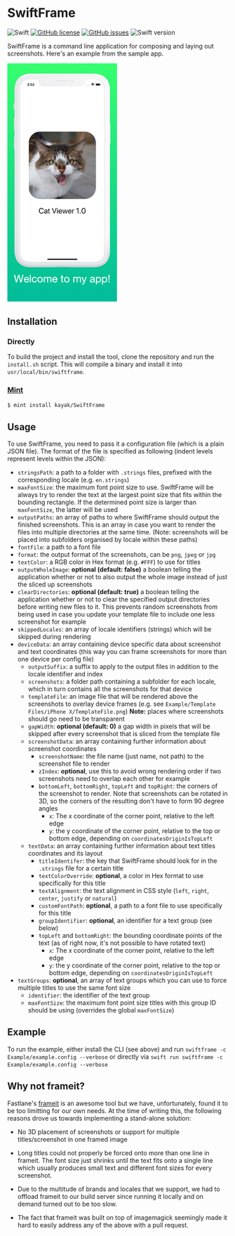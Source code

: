 # SwiftFrame
![Swift](https://github.com/kayak/SwiftFrame/workflows/Swift/badge.svg) [![GitHub license](https://img.shields.io/github/license/kayak/SwiftFrame)](https://github.com/kayak/SwiftFrame/blob/master/LICENSE) [![GitHub issues](https://img.shields.io/github/issues/kayak/SwiftFrame)](https://github.com/kayak/SwiftFrame/issues) ![Swift version](https://img.shields.io/badge/Swift-5.1-%23ff6b20)

SwiftFrame is a command line application for composing and laying out screenshots. Here's an example from the sample app.

<img src="Example/ExampleScreenshot.png" alt="Framed Screenshot" width="250">

## Installation
### Directly
To build the project and install the tool, clone the repository and run the `install.sh` script. This will compile a binary and install it into `usr/local/bin/swiftframe`.
### [Mint](https://github.com/yonaskolb/mint)
```
$ mint install kayak/SwiftFrame
```

## Usage

To use SwiftFrame, you need to pass it a configuration file (which is a plain JSON file). The format of the file is specified as following (indent levels represent levels within the JSON):

* `stringsPath`: a path to a folder with `.strings` files, prefixed with the corresponding locale (e.g. `en.strings`)
* `maxFontSize`: the maximum font point size to use. SwiftFrame will be always try to render the text at the largest point size that fits within the bounding rectangle. If the determined point size is larger than `maxFontSize`, the latter will be used
* `outputPaths`: an array of paths to where SwiftFrame should output the finished screenshots. This is an array in case you want to render the files into multiple directories at the same time. (Note: screenshots will be placed into subfolders organised by locale within these paths)
* `fontFile`: a path to a font file
* `format`: the output format of the screenshots, can be `png`, `jpeg` or `jpg`
* `textColor`: a RGB color in Hex format (e.g. `#FFF`) to use for titles
* `outputWholeImage`: **optional (default: false)** a boolean telling the application whether or not to also output the whole image instead of just the sliced up screenshots
* `clearDirectories`: **optional (default: true)** a boolean telling the application whether or not to clear the specified output directories before writing new files to it. This prevents random screenshots from being used in case you update your template file to include one less screenshot for example
* `skippedLocales`: an array of locale identifiers (strings) which will be skipped during rendering
* `deviceData`: an array containing device specific data about screenshot and text coordinates (this way you can frame screenshots for more than one device per config file)
  * `outputSuffix`: a suffix to apply to the output files in addition to the locale identifier and index
  * `screenshots`: a folder path containing a subfolder for each locale, which in turn contains all the screenshots for that device
  * `templateFile`: an image file that will be rendered above the screenshots to overlay device frames (e.g. see `Example/Template Files/iPhone X/TemplateFile.png`) **Note:** places where screenshots should go need to be transparent
  * `gapWidth`: **optional (default: 0)** a gap width in pixels that will be skipped after every screenshot that is sliced from the template file
  * `screenshotData`: an array containing further information about screenshot coordinates
    * `screenshotName`: the file name (just name, not path) to the screenshot file to render
    * `zIndex`: **optional**, use this to avoid wrong rendering order if two screenshots need to overlap each other for example
    * `bottomLeft`, `bottomRight`, `topLeft` and `topRight`: the corners of the screenshot to render. Note that screenshots can be rotated in 3D, so the corners of the resulting don't have to form 90 degree angles
      * `x`: The x coordinate of the corner point, relative to the left edge
      * `y`: the y coordinate of the corner point, relative to the top or bottom edge, depending on `coordinatesOriginIsTopLeft`
  * `textData`: an array containing further information about text titles coordinates and its layout
    * `titleIdentifer`: the key that SwiftFrame should look for in the `.strings` file for a certain title
    * `textColorOverride`: **optional**, a color in Hex format to use specifically for this title
    * `textAlignment`: the text alignment in CSS style (`left`, `right`, `center`, `justify` or `natural`)
    * `customFontPath`: **optional**, a path to a font file to use specifically for this title
    * `groupIdentifier`: **optional**, an identifier for a text group (see below)
    * `topLeft` and `bottomRight`: the bounding coordinate points of the text (as of right now, it's not possible to have rotated text)
      * `x`: The x coordinate of the corner point, relative to the left edge
      * `y`: the y coordinate of the corner point, relative to the top or bottom edge, depending on `coordinatesOriginIsTopLeft` 
* `textGroups`: **optional**, an array of text groups which you can use to force multiple titles to use the same font size
  * `identifier`: the identifier of the text group
  * `maxFontSize`: the maximum font point size titles with this group ID should be using (overrides the global `maxFontSize`)

## Example

To run the example, either install the CLI (see above) and run `swiftframe -c Example/example.config --verbose` or directly via `swift run swiftframe -c Example/example.config --verbose`

## Why not frameit?

Fastlane's [frameit](https://github.com/fastlane/fastlane/tree/master/frameit) is an awesome tool but we have, unfortunately, found it to be too limitting for our own needs. At the time of writing this, the following reasons drove us towards implementing a stand-alone solution:

- No 3D placement of screenshots or support for multiple titles/screenshot in one framed image

- Long titles could not properly be forced onto more than one line in frameit. The font size just shrinks until the text fits onto a single line which usually produces small text and different font sizes for every screenshot.
- Due to the multitude of brands and locales that we support, we had to offload frameit to our build server since running it locally and on demand turned out to be too slow.
- The fact that frameit was built on top of imagemagick seemingly made it hard to easily address any of the above with a pull request.
